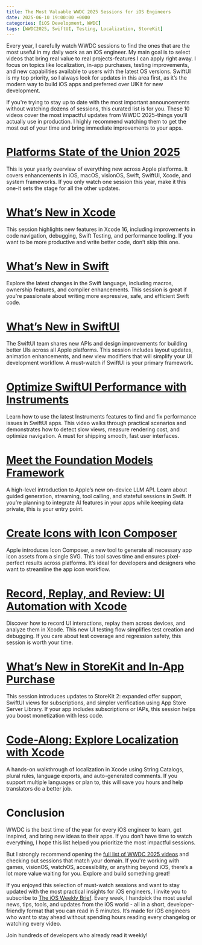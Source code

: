 ```yaml
---
title: The Most Valuable WWDC 2025 Sessions for iOS Engineers
date: 2025-06-10 19:00:00 +0000
categories: [iOS Development, WWDC]
tags: [WWDC2025, SwiftUI, Testing, Localization, StoreKit]
---
```

Every year, I carefully watch WWDC sessions to find the ones that are the most useful in my daily work as an iOS engineer. My main goal is to select videos that bring real value to real projects-features I can apply right away. I focus on topics like localization, in-app purchases, testing improvements, and new capabilities available to users with the latest OS versions. SwiftUI is my top priority, so I always look for updates in this area first, as it’s the modern way to build iOS apps and preferred over UIKit for new development.

If you're trying to stay up to date with the most important announcements without watching dozens of sessions, this curated list is for you. These 10 videos cover the most impactful updates from WWDC 2025-things you’ll actually use in production. I highly recommend watching them to get the most out of your time and bring immediate improvements to your apps.

# [Platforms State of the Union 2025](https://developer.apple.com/videos/play/wwdc2025/102/)

This is your yearly overview of everything new across Apple platforms. It covers enhancements in iOS, macOS, visionOS, Swift, SwiftUI, Xcode, and system frameworks. If you only watch one session this year, make it this one-it sets the stage for all the other updates.

# [What’s New in Xcode](https://developer.apple.com/videos/play/wwdc2025/247/)

This session highlights new features in Xcode 16, including improvements in code navigation, debugging, Swift Testing, and performance tooling. If you want to be more productive and write better code, don’t skip this one.

# [What’s New in Swift](https://developer.apple.com/videos/play/wwdc2025/245/)

Explore the latest changes in the Swift language, including macros, ownership features, and compiler enhancements. This session is great if you're passionate about writing more expressive, safe, and efficient Swift code.

# [What’s New in SwiftUI](https://developer.apple.com/videos/play/wwdc2025/256/)

The SwiftUI team shares new APIs and design improvements for building better UIs across all Apple platforms. This session includes layout updates, animation enhancements, and new view modifiers that will simplify your UI development workflow. A must-watch if SwiftUI is your primary framework.

# [Optimize SwiftUI Performance with Instruments](https://developer.apple.com/videos/play/wwdc2025/306/)

Learn how to use the latest Instruments features to find and fix performance issues in SwiftUI apps. This video walks through practical scenarios and demonstrates how to detect slow views, measure rendering cost, and optimize navigation. A must for shipping smooth, fast user interfaces.

# [Meet the Foundation Models Framework](https://developer.apple.com/videos/play/wwdc2025/286/)

A high-level introduction to Apple’s new on-device LLM API. Learn about guided generation, streaming, tool calling, and stateful sessions in Swift. If you’re planning to integrate AI features in your apps while keeping data private, this is your entry point.

# [Create Icons with Icon Composer](https://developer.apple.com/videos/play/wwdc2025/361/)

Apple introduces Icon Composer, a new tool to generate all necessary app icon assets from a single SVG. This tool saves time and ensures pixel-perfect results across platforms. It’s ideal for developers and designers who want to streamline the app icon workflow.

# [Record, Replay, and Review: UI Automation with Xcode](https://developer.apple.com/videos/play/wwdc2025/344/)

Discover how to record UI interactions, replay them across devices, and analyze them in Xcode. This new UI testing flow simplifies test creation and debugging. If you care about test coverage and regression safety, this session is worth your time.

# [What’s New in StoreKit and In-App Purchase](https://developer.apple.com/videos/play/wwdc2025/241/)

This session introduces updates to StoreKit 2: expanded offer support, SwiftUI views for subscriptions, and simpler verification using App Store Server Library. If your app includes subscriptions or IAPs, this session helps you boost monetization with less code.

# [Code-Along: Explore Localization with Xcode](https://developer.apple.com/videos/play/wwdc2025/225/)

A hands-on walkthrough of localization in Xcode using String Catalogs, plural rules, language exports, and auto-generated comments. If you support multiple languages or plan to, this will save you hours and help translators do a better job.

# Conclusion

WWDC is the best time of the year for every iOS engineer to learn, get inspired, and bring new ideas to their apps. If you don’t have time to watch everything, I hope this list helped you prioritize the most impactful sessions.

But I strongly recommend opening the [full list of WWDC 2025 videos](https://developer.apple.com/videos/wwdc2025/) and checking out sessions that match your domain. If you're working with games, visionOS, watchOS, accessibility, or anything beyond iOS, there’s a lot more value waiting for you. Explore and build something great!

If you enjoyed this selection of must-watch sessions and want to stay updated with the most practical insights for iOS engineers, I invite you to subscribe to [The iOS Weekly Brief](https://vladkhambir.substack.com).
Every week, I handpick the most useful news, tips, tools, and updates from the iOS world - all in a short, developer-friendly format that you can read in 5 minutes.
It’s made for iOS engineers who want to stay ahead without spending hours reading every changelog or watching every video.

Join hundreds of developers who already read it weekly!
